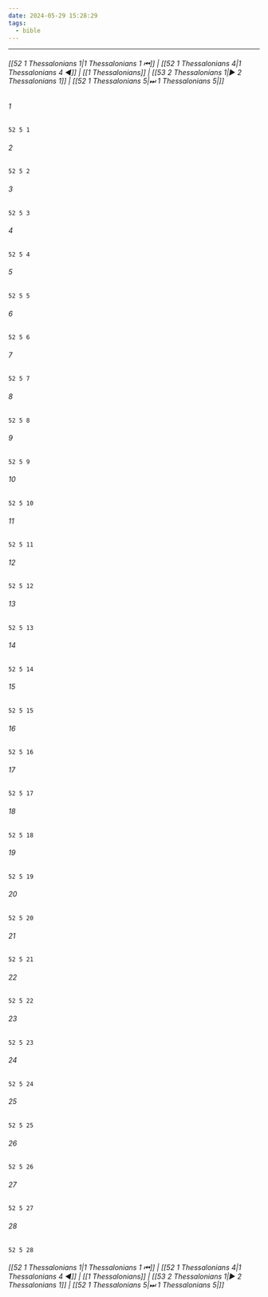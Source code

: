 ```yaml
---
date: 2024-05-29 15:28:29
tags:
  - bible
---
```

___

###### [[52 1 Thessalonians 1|1 Thessalonians 1 ⏮]] | [[52 1 Thessalonians 4|1 Thessalonians 4 ◀]] | [[1 Thessalonians]] | [[53 2 Thessalonians 1|▶ 2 Thessalonians 1]] | [[52 1 Thessalonians 5|⏭ 1 Thessalonians 5|]]

###### 1
``` verse
52 5 1 
```
###### 2
``` verse
52 5 2 
```
###### 3
``` verse
52 5 3 
```
###### 4
``` verse
52 5 4 
```
###### 5
``` verse
52 5 5 
```
###### 6
``` verse
52 5 6 
```
###### 7
``` verse
52 5 7 
```
###### 8
``` verse
52 5 8 
```
###### 9
``` verse
52 5 9 
```
###### 10
``` verse
52 5 10 
```
###### 11
``` verse
52 5 11 
```
###### 12
``` verse
52 5 12 
```
###### 13
``` verse
52 5 13 
```
###### 14
``` verse
52 5 14 
```
###### 15
``` verse
52 5 15 
```
###### 16
``` verse
52 5 16 
```
###### 17
``` verse
52 5 17 
```
###### 18
``` verse
52 5 18 
```
###### 19
``` verse
52 5 19 
```
###### 20
``` verse
52 5 20 
```
###### 21
``` verse
52 5 21 
```
###### 22
``` verse
52 5 22 
```
###### 23
``` verse
52 5 23 
```
###### 24
``` verse
52 5 24 
```
###### 25
``` verse
52 5 25 
```
###### 26
``` verse
52 5 26 
```
###### 27
``` verse
52 5 27 
```
###### 28
``` verse
52 5 28 
```

###### [[52 1 Thessalonians 1|1 Thessalonians 1 ⏮]] | [[52 1 Thessalonians 4|1 Thessalonians 4 ◀]] | [[1 Thessalonians]] | [[53 2 Thessalonians 1|▶ 2 Thessalonians 1]] | [[52 1 Thessalonians 5|⏭ 1 Thessalonians 5|]]

